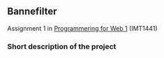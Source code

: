 ## Bannefilter

Assignment 1 in [Programmering for Web 1](https://www.ntnu.no/studier/emner/IMT1441#tab=omEmnet) (IMT1441)

### Short description of the project

